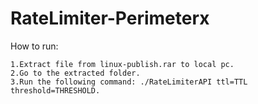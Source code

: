 # RateLimiter-Perimeterx
How to run:
```
1.Extract file from linux-publish.rar to local pc.
2.Go to the extracted folder.
3.Run the following command: ./RateLimiterAPI ttl=TTL threshold=THRESHOLD.
```

